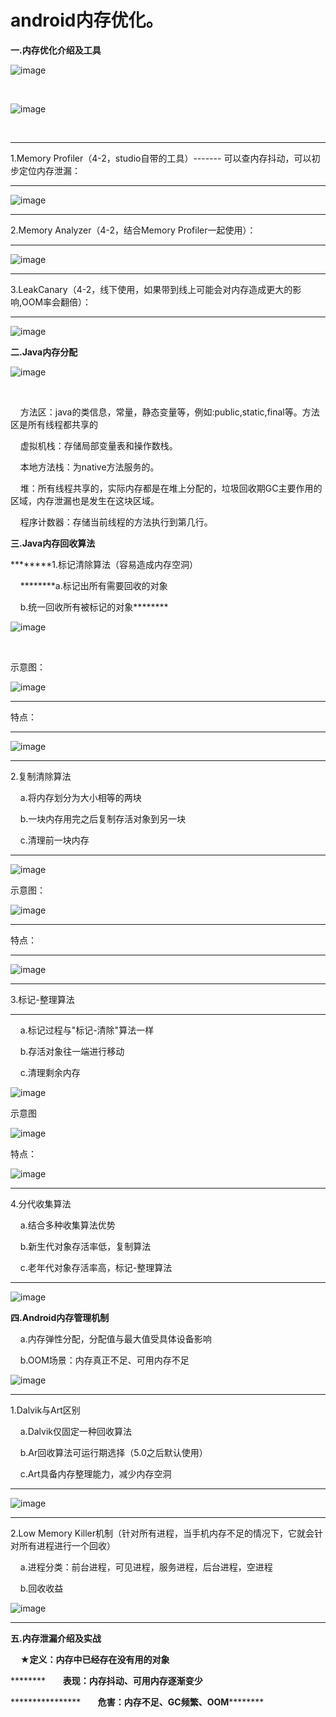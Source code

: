 # android内存优化。
**一.内存优化介绍及工具**  



![image](images/b283ea0d-802f-4024-8d28-889147b56836.jpg)

  



![image](images/4a570f78-eafc-4cc4-875c-b7f6e10e49fc.jpg)

  

---
1.Memory Profiler（4-2，studio自带的工具）------- 可以查内存抖动，可以初步定位内存泄漏：

---
![image](images/f059624d-4022-41dc-9f82-afcf9de64c3d.jpg)

---
2.Memory Analyzer（4-2，结合Memory Profiler一起使用）：

---
![image](images/24007d3c-f390-42e8-ae0a-9532264e77a3.jpg)



---
3.LeakCanary（4-2，线下使用，如果带到线上可能会对内存造成更大的影响,OOM率会翻倍）：

---
![image](images/a937d109-6e71-4b95-b112-d8f14903be02.jpg)

**二.Java内存分配**  



![image](images/255a0be8-3a91-4aa8-9ece-654681ef8b1c.jpg)

  

    方法区：java的类信息，常量，静态变量等，例如:public,static,final等。方法区是所有线程都共享的

    虚拟机栈：存储局部变量表和操作数栈。

    本地方法栈：为native方法服务的。

    堆：所有线程共享的，实际内存都是在堆上分配的，垃圾回收期GC主要作用的区域，内存泄漏也是发生在这块区域。

    程序计数器：存储当前线程的方法执行到第几行。





**三.Java内存回收算法**  

\*\*\*\*\*\*\*\*1.标记清除算法（容易造成内存空洞）

    \*\*\*\*\*\*\*\*a.标记出所有需要回收的对象  

    b.统一回收所有被标记的对象\*\*\*\*\*\*\*\*



![image](images/f5b09d65-fd38-48f5-9975-dc25de8ad58e.jpg)

  

示意图：

![image](images/1413259c-b78f-44fd-aec8-fe0852410a37.jpg)

---
特点：

---
![image](images/5a581e14-254d-49a3-9bc5-1680aa26905b.jpg)

---
2.复制清除算法

    a.将内存划分为大小相等的两块  

    b.一块内存用完之后复制存活对象到另一块  

    c.清理前一块内存

---
![image](images/91a64ece-edb9-4abe-8695-4c17b7f1538a.jpg)

示意图：

![image](images/a3fc4ba7-792a-4cbf-a80b-2b8d7501ccfa.jpg)

---
特点：

---
![image](images/9cb85ae8-41f0-4125-b651-9f515e111b18.jpg)

---
3.标记-整理算法

---
    a.标记过程与"标记-清除"算法一样  

    b.存活对象往一端进行移动  

    c.清理剩余内存  

![image](images/71570ce5-950f-4ad1-992b-6cc7a356df24.jpg)



示意图

![image](images/4649850f-59fd-4a63-93e0-45bf8fd83ff9.jpg)

特点：

![image](images/a2ea1a48-3cc9-4694-be6c-17bf98d57159.jpg)

---
4.分代收集算法

    a.结合多种收集算法优势  

    b.新生代对象存活率低，复制算法  

    c.老年代对象存活率高，标记-整理算法  



---
![image](images/ef8a5f83-38e7-44af-91d8-582ea11e69d8.jpg)

**四.Android内存管理机制**  

    a.内存弹性分配，分配值与最大值受具体设备影响  

    b.OOM场景：内存真正不足、可用内存不足  

![image](images/71b4322a-52a7-426c-98e8-ddd6c98cc7de.jpg)

---
1.Dalvik与Art区别

    a.Dalvik仅固定一种回收算法  

    b.Ar回收算法可运行期选择（5.0之后默认使用）  

    c.Art具备内存整理能力，减少内存空洞  



---
![image](images/b511ee0d-d253-4ee0-b18d-b5887b4a5464.jpg)

---
2.Low Memory Killer机制（针对所有进程，当手机内存不足的情况下，它就会针对所有进程进行一个回收）

    a.进程分类：前台进程，可见进程，服务进程，后台进程，空进程  

    b.回收收益  

![image](images/b3887f48-9477-4194-b495-532ec9cf50a0.jpg)

---
**五.内存泄漏介绍及实战**

    **★定义：内存中已经存在没有用的对象**

\*\*\*\*\*\*\*\*       **表现：内存抖动、可用内存逐渐变少**

\*\*\*\*\*\*\*\*\*\*\*\*\*\*\*\*       **危害：内存不足、GC频繁、OOM**\*\*\*\*\*\*\*\*